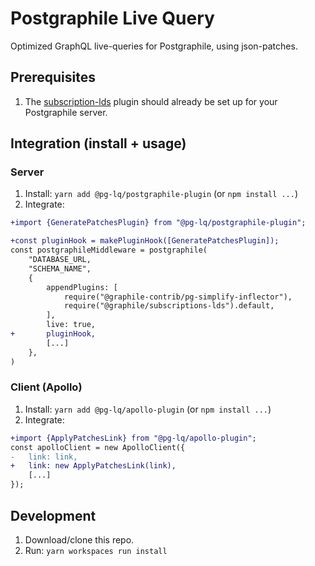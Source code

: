 # Postgraphile Live Query

Optimized GraphQL live-queries for Postgraphile, using json-patches.

## Prerequisites

1) The [subscription-lds](https://github.com/graphile/graphile-engine/tree/v4/packages/subscriptions-lds#installation) plugin should already be set up for your Postgraphile server.

## Integration (install + usage)

### Server

1) Install: `yarn add @pg-lq/postgraphile-plugin` (or `npm install ...`)
2) Integrate:
```diff
+import {GeneratePatchesPlugin} from "@pg-lq/postgraphile-plugin";

+const pluginHook = makePluginHook([GeneratePatchesPlugin]);
const postgraphileMiddleware = postgraphile(
	"DATABASE_URL,
	"SCHEMA_NAME",
	{
		appendPlugins: [
			require("@graphile-contrib/pg-simplify-inflector"),
			require("@graphile/subscriptions-lds").default,
		],
		live: true,
+		pluginHook,
		[...]
	},
)
```

### Client (Apollo)

1) Install: `yarn add @pg-lq/apollo-plugin` (or `npm install ...`)
2) Integrate:
```diff
+import {ApplyPatchesLink} from "@pg-lq/apollo-plugin";
const apolloClient = new ApolloClient({
-	link: link,
+	link: new ApplyPatchesLink(link),
	[...]
});
```

## Development

1) Download/clone this repo.
2) Run: `yarn workspaces run install`